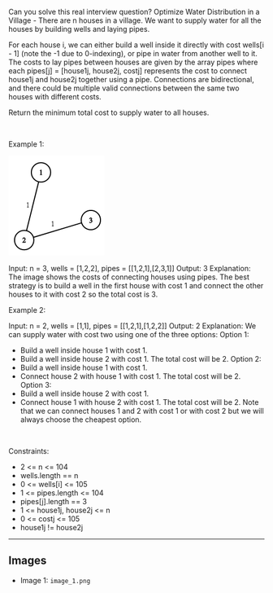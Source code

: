 Can you solve this real interview question? Optimize Water Distribution in a Village - There are n houses in a village. We want to supply water for all the houses by building wells and laying pipes.

For each house i, we can either build a well inside it directly with cost wells[i - 1] (note the -1 due to 0-indexing), or pipe in water from another well to it. The costs to lay pipes between houses are given by the array pipes where each pipes[j] = [house1j, house2j, costj] represents the cost to connect house1j and house2j together using a pipe. Connections are bidirectional, and there could be multiple valid connections between the same two houses with different costs.

Return the minimum total cost to supply water to all houses.

 

Example 1:

![Example 1](./image_1.png)


Input: n = 3, wells = [1,2,2], pipes = [[1,2,1],[2,3,1]]
Output: 3
Explanation: The image shows the costs of connecting houses using pipes.
The best strategy is to build a well in the first house with cost 1 and connect the other houses to it with cost 2 so the total cost is 3.


Example 2:


Input: n = 2, wells = [1,1], pipes = [[1,2,1],[1,2,2]]
Output: 2
Explanation: We can supply water with cost two using one of the three options:
Option 1:
  - Build a well inside house 1 with cost 1.
  - Build a well inside house 2 with cost 1.
The total cost will be 2.
Option 2:
  - Build a well inside house 1 with cost 1.
  - Connect house 2 with house 1 with cost 1.
The total cost will be 2.
Option 3:
  - Build a well inside house 2 with cost 1.
  - Connect house 1 with house 2 with cost 1.
The total cost will be 2.
Note that we can connect houses 1 and 2 with cost 1 or with cost 2 but we will always choose the cheapest option. 


 

Constraints:

 * 2 <= n <= 104
 * wells.length == n
 * 0 <= wells[i] <= 105
 * 1 <= pipes.length <= 104
 * pipes[j].length == 3
 * 1 <= house1j, house2j <= n
 * 0 <= costj <= 105
 * house1j != house2j

---

## Images

- Image 1: `image_1.png`
